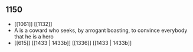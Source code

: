 ## 1150
- [[1061]] [[1132]] 
- A is a coward who seeks, by arrogant boasting, to convince everybody that he is a hero
- [[615]] [[1433 | 1433b]] [[1336]] [[1433 | 1433b]] 

